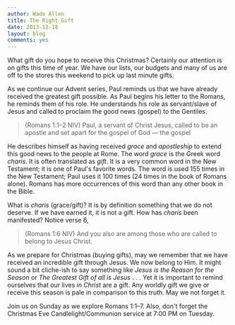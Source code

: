 ```yaml
---
author: Wade Allen
title: The Right Gift
date: 2013-12-18
layout: blog
comments: yes
---
```

 
What gift do you hope to receive this Christmas? Certainly our attention is on gifts this time of year. We have our lists, our budgets and many of us are off to the stores this weekend to pick up last minute gifts. 

As we continue our Advent series, Paul reminds us that we have already received the greatest gift possible. As Paul begins his letter to the Romans, he reminds them of his role. He understands his role as servant/slave of Jesus and called to proclaim the good news (gospel) to the Gentiles. 

>(Romans 1:1–2 NIV) Paul, a servant of Christ Jesus, called to be an apostle and set apart for the gospel of God — the gospel

He describes himself as having received *grace* and *apostleship* to extend this good news to the people at Rome. The word *grace* is the Greek word *charis*. It is often translated as *gift*. It is a very common word in the New Testament; it is one of Paul's favorite words. The word is used 155 times in the New Testament; Paul uses it 100 times (24 times in the book of Romans alone). Romans has more occurrences of this word than any other book in the Bible.

What is *charis* (grace/gift)? It is by definition something that we do not deserve. If we have earned it, it is not a gift. How has *charis* been manifested? Notice verse 6,

>(Romans 1:6 NIV) And you also are among those who are called to belong to Jesus Christ.

As we prepare for Christmas (buying gifts), may we remember that we have received an incredible gift through Jesus. We now belong to Him. It might sound a bit cliche-ish to say something like *Jesus is the Reason for the Season* or *The Greatest Gift of all is Jesus* . . . Yet it is important to remind ourselves that our lives *in Christ* are a gift. Any worldly gift we give or receive this season is pale in comparison to this truth. May we not forget it. 

Join us on Sunday as we explore Romans 1:1–7. Also, don't forget the Christmas Eve Candlelight/Communion service at 7:00 PM on Tuesday.


